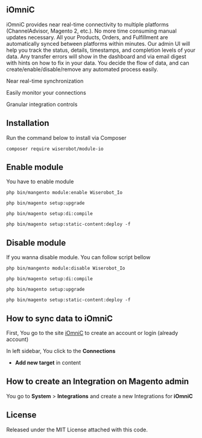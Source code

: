 ## iOmniC
iOmniC provides near real-time connectivity to multiple platforms (ChannelAdvisor, Magento 2, etc.).
No more time consuming manual updates necessary. All your Products, Orders, and Fulfillment are automatically synced between platforms within minutes. Our admin UI will help you track the status, details, timestamps, and completion levels of your data. Any transfer errors will show in the dashboard and via email digest with hints on how to fix in your data. You decide the flow of data, and can create/enable/disable/remove any automated process easily.

Near real-time synchronization

Easily monitor your connections

Granular integration controls

## Installation

Run the command below to install via Composer

```shell
composer require wiserobot/module-io
```

## Enable module

You have to enable module

```shell
php bin/mangento module:enable Wiserobot_Io

php bin/magento setup:upgrade

php bin/magento setup:di:compile

php bin/magento setup:static-content:deploy -f
```

## Disable module

If you wanna disable module. You can follow script bellow

```shell
php bin/mangento module:disable Wiserobot_Io

php bin/magento setup:di:compile

php bin/magento setup:upgrade

php bin/magento setup:static-content:deploy -f
```
## How to sync data to iOmniC
First, You go to the site [iOmniC](https://app.iomnic.com/) to create an account or login (already account)

In left sidebar, You click to the **Connections**
  - **Add new target** in content

## How to create an Integration on Magento admin
You go to **System** > **Integrations**  and create a new Integrations for **iOmniC**
## License

Released under the MIT License attached with this code.
